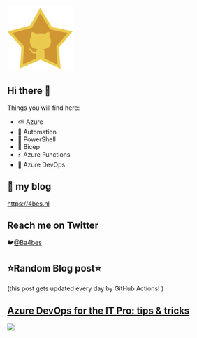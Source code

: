 ![Github Star](Assets/github-stars-logo_Color.png)

## Hi there 👋

Things you will find here:
- ⛅ Azure
- 🚗 Automation
- 🐚 PowerShell
- 💪 Bicep
- ⚡ Azure Functions
- 🚀 Azure DevOps


## 📝 my blog
<https://4bes.nl>

## Reach me on Twitter
🐦[@Ba4bes](https://twitter.com/Ba4bes)

<!---
- 🔭 I’m currently working on ...
- 🌱 I’m currently learning ...
- 👯 I’m looking to collaborate on ...
- 🤔 I’m looking for help with ...
- 💬 Ask me about ...
- 📫 How to reach me: ...
- 😄 Pronouns: ...
- ⚡ Fun fact: I have a standard poodle 🐩

-->

## ⭐Random Blog post⭐

(this post gets updated every day by GitHub Actions! )

<!-- Link -->
## [Azure DevOps for the IT Pro: tips &#038; tricks](https://4bes.nl/2020/03/04/azure-devops-for-the-it-pro-tips-tricks/)

<a href="https://4bes.nl/2020/03/04/azure-devops-for-the-it-pro-tips-tricks/"><img src="https://4bes.nl/wp-content/uploads/2020/02/AzDoStarttn.png" height="250px"></a>

